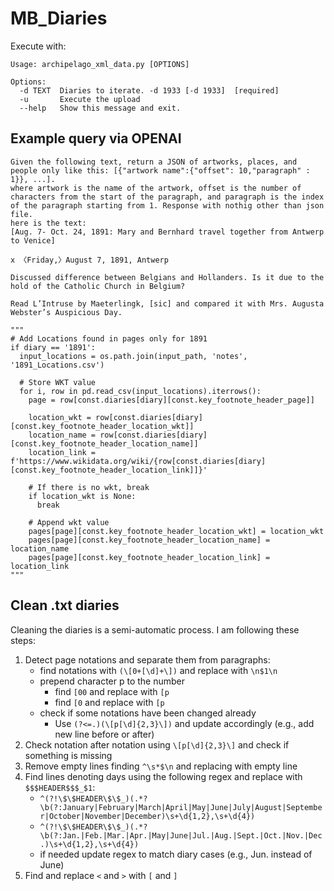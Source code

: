 # MB_Diaries

Execute with:

```
Usage: archipelago_xml_data.py [OPTIONS]

Options:
  -d TEXT  Diaries to iterate. -d 1933 [-d 1933]  [required]
  -u       Execute the upload
  --help   Show this message and exit.
```

## Example query via OPENAI

```
Given the following text, return a JSON of artworks, places, and people only like this: [{"artwork name":{"offset": 10,"paragraph" : 1}}, ...].
where artwork is the name of the artwork, offset is the number of characters from the start of the paragraph, and paragraph is the index of the paragraph starting from 1. Response with nothig other than json file.
here is the text:
[Aug. 7- Oct. 24, 1891: Mary and Bernhard travel together from Antwerp to Venice]

x 〈Friday,〉August 7, 1891, Antwerp

Discussed difference between Belgians and Hollanders. Is it due to the hold of the Catholic Church in Belgium? 

Read L’Intruse by Maeterlingk, [sic] and compared it with Mrs. Augusta Webster’s Auspicious Day.
```


```
"""
# Add Locations found in pages only for 1891
if diary == '1891':
  input_locations = os.path.join(input_path, 'notes', '1891_Locations.csv')

  # Store WKT value
  for i, row in pd.read_csv(input_locations).iterrows():
    page = row[const.diaries[diary][const.key_footnote_header_page]]

    location_wkt = row[const.diaries[diary][const.key_footnote_header_location_wkt]]
    location_name = row[const.diaries[diary][const.key_footnote_header_location_name]]
    location_link = f'https://www.wikidata.org/wiki/{row[const.diaries[diary][const.key_footnote_header_location_link]]}'
    
    # If there is no wkt, break
    if location_wkt is None:
      break
      
    # Append wkt value
    pages[page][const.key_footnote_header_location_wkt] = location_wkt
    pages[page][const.key_footnote_header_location_name] = location_name 
    pages[page][const.key_footnote_header_location_link] = location_link
"""
```

## Clean .txt diaries

Cleaning the diaries is a semi-automatic process. I am following these steps:

1. Detect page notations and separate them from paragraphs:
    * find notations with `(\[0+[\d]+\])` and replace with `\n$1\n`
    * prepend character p to the number
        * find `[00` and replace with `[p`
        * find `[0` and replace with `[p`
    * check if some notations have been changed already
        * Use `(?<=.)(\[p[\d]{2,3}\])` and update accordingly (e.g., add new line before or after)
2. Check notation after notation using `\[p[\d]{2,3}\]` and check if something is missing 
3. Remove empty lines finding `^\s*$\n` and replacing with empty line
4. Find lines denoting days using the following regex and replace with `$$$HEADER$$$_$1`:
    * `^(?!\$\$HEADER\$\$_)(.*?\b(?:January|February|March|April|May|June|July|August|September|October|November|December)\s+\d{1,2},\s+\d{4})`
    * `^(?!\$\$HEADER\$\$_)(.*?\b(?:Jan.|Feb.|Mar.|Apr.|May|June|Jul.|Aug.|Sept.|Oct.|Nov.|Dec.)\s+\d{1,2},\s+\d{4})`
    * if needed update regex to match diary cases (e.g., Jun. instead of June)
5. Find and replace `<` and `>` with `[` and `]`